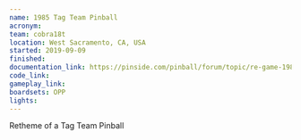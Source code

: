 ```yaml
---
name: 1985 Tag Team Pinball 
acronym: 
team: cobra18t
location: West Sacramento, CA, USA 
started: 2019-09-09
finished:
documentation_link: https://pinside.com/pinball/forum/topic/re-game-1985-tag-team-pinball
code_link:
gameplay_link:
boardsets: OPP
lights:
---
```

Retheme of a Tag Team Pinball

